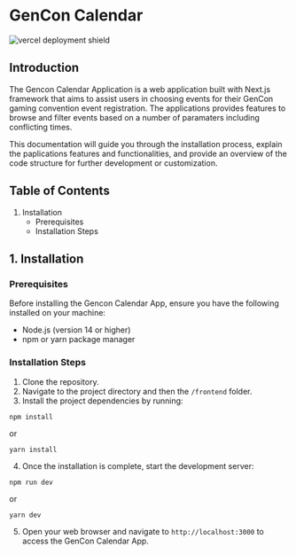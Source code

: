 # GenCon Calendar

<img alt='vercel deployment shield' src='https://img.shields.io/github/deployments/Sun-Mountain/GenConCal/production?label=vercel&logo=vercel&logoColor=vercel&style=flat-square' />

## Introduction
The Gencon Calendar Application is a web application built with Next.js framework that aims to assist users in choosing events for their GenCon gaming convention event registration. The applications provides features to browse and filter events based on a number of paramaters including conflicting times.

This documentation will guide you through the installation process, explain the paplications features and functionalities, and provide an overview of the code structure for further development or customization.

## Table of Contents
1. Installation
   * Prerequisites
   * Installation Steps

## 1. Installation

### Prerequisites
Before installing the Gencon Calendar App, ensure you have the following installed on your machine:

* Node.js (version 14 or higher)
* npm or yarn package manager

### Installation Steps
1. Clone the repository.
2. Navigate to the project directory and then the `/frontend` folder.
3. Install the project dependencies by running:
```
npm install
```

or

```
yarn install
```

4. Once the installation is complete, start the development server:
```
npm run dev
```

or

```
yarn dev
```

5. Open your web browser and navigate to `http://localhost:3000` to access the GenCon Calendar App.

